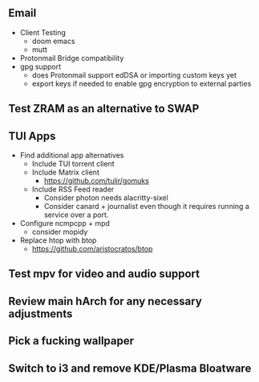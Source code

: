 ## Email
- Client Testing
  - doom emacs
  - mutt
- Protonmail Bridge compatibility
- gpg support
  - does Protonmail support edDSA or importing custom keys yet
  - export keys if needed to enable gpg encryption to external parties
## Test ZRAM as an alternative to SWAP
## TUI Apps
- Find additional app alternatives 
  - Include TUI torrent client
  - Include Matrix client
    - https://github.com/tulir/gomuks
  - Include RSS Feed reader
    - Consider photon needs alacritty-sixel
    - Consider canard + journalist even though it requires running a service over a port.
- Configure ncmpcpp + mpd
  - consider mopidy
- Replace htop with btop
  - https://github.com/aristocratos/btop
## Test mpv for video and audio support
## Review main hArch for any necessary adjustments
## Pick a fucking wallpaper
## Switch to i3 and remove KDE/Plasma Bloatware
